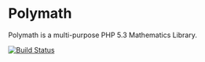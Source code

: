 Polymath
========
 
Polymath is a multi-purpose PHP 5.3 Mathematics Library. 
 
[![Build Status](https://secure.travis-ci.org/sanderblue/polymath.png?branch=master)](http://travis-ci.org/sanderblue/polymath)